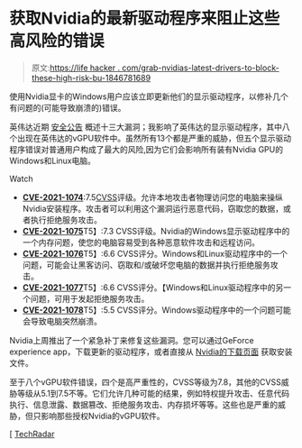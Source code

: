 # 获取Nvidia的最新驱动程序来阻止这些高风险的错误

> 原文:[https://life hacker . com/grab-nvidias-latest-drivers-to-block-these-high-risk-bu-1846781689](https://lifehacker.com/grab-nvidias-latest-drivers-to-block-these-high-risk-bu-1846781689)

使用Nvidia显卡的Windows用户应该立即更新他们的显示驱动程序，以修补几个有问题的(可能导致崩溃的)错误。

英伟达近期 [安全公告](https://nvidia.custhelp.com/app/answers/detail/a_id/5172) 概述十三大漏洞；我影响了英伟达的显示驱动程序，其中八个出现在英伟达的vGPU软件中。虽然所有13个都是严重的威胁，但五个显示驱动程序错误对普通用户构成了最大的风险,因为它们会影响所有装有Nvidia GPU的Windows和Linux电脑。

Watch

*   [**CVE-2021-1074**](https://nvd.nist.gov/vuln/detail/CVE-2021-1074):7.5[CVSS](https://nvd.nist.gov/vuln-metrics/cvss)评级。允许本地攻击者物理访问您的电脑来操纵Nvidia安装程序。攻击者可以利用这个漏洞运行恶意代码，窃取您的数据，或者执行拒绝服务攻击。
*   [**CVE-2021-1075**](https://nvd.nist.gov/vuln/detail/CVE-2021-1075)T5】:7.3 CVSS评级。Nvidia的Windows显示驱动程序中的一个内存问题，使您的电脑容易受到各种恶意软件攻击和远程访问。
*   [**CVE-2021-1076**](https://nvd.nist.gov/vuln/detail/CVE-2021-1076)T5】:6.6 CVSS评分。Windows和Linux驱动程序中的一个问题，可能会让黑客访问、窃取和/或破坏您电脑的数据并执行拒绝服务攻击。 
*   [**CVE-2021-1077**](https://nvd.nist.gov/vuln/detail/CVE-2021-1077)T5】:6.6 CVSS评分。【Windows和Linux驱动程序中的另一个问题，可用于发起拒绝服务攻击。 
*   [**CVE-2021-1078**](https://nvd.nist.gov/vuln/detail/CVE-2021-1078)T5】:5.5 CVSS评分。Windows驱动程序中的一个问题可能会导致电脑突然崩溃。 

Nvidia上周推出了一个紧急补丁来修复这些漏洞。您可以通过GeForce experience app，下载更新的驱动程序，或者直接从 [Nvidia的下载页面](https://www.nvidia.com/Download/index.aspx) 获取安装文件。

至于八个vGPU软件错误，四个是高严重性的，CVSS等级为7.8，其他的CVSS威胁等级从5.1到7.5不等。它们允许几种可能的结果，例如特权提升攻击、任意代码执行、信息泄露、数据篡改、拒绝服务攻击、内存损坏等等。这些也是严重的威胁，但只影响那些授权Nvidia的vGPU软件。

[ [TechRadar](https://www.techradar.com/news/nvidia-warns-gamers-to-update-their-gpu-drivers-right-now-due-to-severe-security-problems)